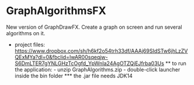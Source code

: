 # GraphAlgorithmsFX
New version of GraphDrawFX.
Create a graph on screen and run several algorithms on it. 

* project files:
https://www.dropbox.com/sh/h6kf2o54trh33df/AAAj69SIdSTw6jhLzZVQExMYa?dl=0&fbclid=IwAR00sqeqjw-S6DmLTER7gYNLGHzTcOgfd_YpWnIa24AgOTZQjEJfrba03Us
** to run the application:  - unzip GraphAlgorithms.zip
                            - double-click launcher inside the bin folder
*** the .jar file needs JDK14
